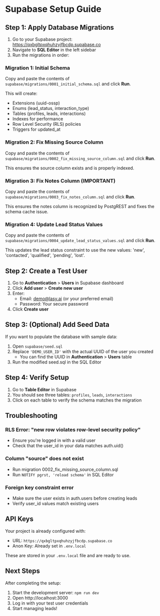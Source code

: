 # Supabase Setup Guide

## Step 1: Apply Database Migrations

1. Go to your Supabase project: https://qxbgltpxqhuhzyjfbcdp.supabase.co
2. Navigate to **SQL Editor** in the left sidebar
3. Run the migrations in order:

### Migration 1: Initial Schema

Copy and paste the contents of `supabase/migrations/0001_initial_schema.sql` and click **Run**.

This will create:
- Extensions (uuid-ossp)
- Enums (lead_status, interaction_type)
- Tables (profiles, leads, interactions)
- Indexes for performance
- Row Level Security (RLS) policies
- Triggers for updated_at

### Migration 2: Fix Missing Source Column

Copy and paste the contents of `supabase/migrations/0002_fix_missing_source_column.sql` and click **Run**.

This ensures the source column exists and is properly indexed.

### Migration 3: Fix Notes Column (IMPORTANT)

Copy and paste the contents of `supabase/migrations/0003_fix_notes_column.sql` and click **Run**.

This ensures the notes column is recognized by PostgREST and fixes the schema cache issue.

### Migration 4: Update Lead Status Values

Copy and paste the contents of `supabase/migrations/0004_update_lead_status_values.sql` and click **Run**.

This updates the lead status constraint to use the new values: 'new', 'contacted', 'qualified', 'pending', 'lost'.

## Step 2: Create a Test User

1. Go to **Authentication** > **Users** in Supabase dashboard
2. Click **Add user** > **Create new user**
3. Enter:
   - Email: demo@lasy.ai (or your preferred email)
   - Password: Your secure password
4. Click **Create user**

## Step 3: (Optional) Add Seed Data

If you want to populate the database with sample data:

1. Open `supabase/seed.sql`
2. Replace `'DEMO_USER_ID'` with the actual UUID of the user you created
   - You can find the UUID in **Authentication** > **Users** table
3. Run the modified seed.sql in the SQL Editor

## Step 4: Verify Setup

1. Go to **Table Editor** in Supabase
2. You should see three tables: `profiles`, `leads`, `interactions`
3. Click on each table to verify the schema matches the migration

## Troubleshooting

### RLS Error: "new row violates row-level security policy"
- Ensure you're logged in with a valid user
- Check that the user_id in your data matches auth.uid()

### Column "source" does not exist
- Run migration 0002_fix_missing_source_column.sql
- Run `NOTIFY pgrst, 'reload schema'` in SQL Editor

### Foreign key constraint error
- Make sure the user exists in auth.users before creating leads
- Verify user_id values match existing users

## API Keys

Your project is already configured with:
- URL: `https://qxbgltpxqhuhzyjfbcdp.supabase.co`
- Anon Key: Already set in `.env.local`

These are stored in your `.env.local` file and are ready to use.

## Next Steps

After completing the setup:

1. Start the development server: `npm run dev`
2. Open http://localhost:3000
3. Log in with your test user credentials
4. Start managing leads!
